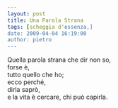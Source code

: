 ```yaml
---
layout: post
title: Una Parola Strana
tags: [scheggia d'essenza,]
date: 2009-04-04 16:19:00
author: pietro
---
```

Quella parola strana che dir non so,<br/>forse è,<br/>tutto quello che ho;<br/>ecco perché,<br/>dirla saprò,<br/>e la vita è cercare, chi può capirla.
